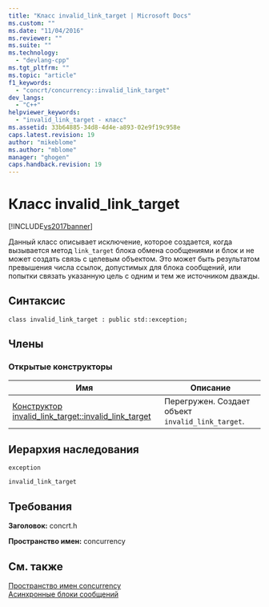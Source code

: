 ```yaml
---
title: "Класс invalid_link_target | Microsoft Docs"
ms.custom: ""
ms.date: "11/04/2016"
ms.reviewer: ""
ms.suite: ""
ms.technology: 
  - "devlang-cpp"
ms.tgt_pltfrm: ""
ms.topic: "article"
f1_keywords: 
  - "concrt/concurrency::invalid_link_target"
dev_langs: 
  - "C++"
helpviewer_keywords: 
  - "invalid_link_target - класс"
ms.assetid: 33b64885-34d8-4d4e-a893-02e9f19c958e
caps.latest.revision: 19
author: "mikeblome"
ms.author: "mblome"
manager: "ghogen"
caps.handback.revision: 19
---
```

# Класс invalid_link_target
[!INCLUDE[vs2017banner](../../../assembler/inline/includes/vs2017banner.md)]

Данный класс описывает исключение, которое создается, когда вызывается метод `link_target` блока обмена сообщениями и блок и не может создать связь с целевым объектом.  Это может быть результатом превышения числа ссылок, допустимых для блока сообщений, или попытки связать указанную цель с одним и тем же источником дважды.  
  
## Синтаксис  
  
```  
class invalid_link_target : public std::exception;  
```  
  
## Члены  
  
### Открытые конструкторы  
  
|Имя|Описание|  
|---------|--------------|  
|[Конструктор invalid\_link\_target::invalid\_link\_target](../Topic/invalid_link_target::invalid_link_target%20Constructor.md)|Перегружен.  Создает объект `invalid_link_target`.|  
  
## Иерархия наследования  
 `exception`  
  
 `invalid_link_target`  
  
## Требования  
 **Заголовок:** concrt.h  
  
 **Пространство имен:** concurrency  
  
## См. также  
 [Пространство имен concurrency](../../../parallel/concrt/reference/concurrency-namespace.md)   
 [Асинхронные блоки сообщений](../../../parallel/concrt/asynchronous-message-blocks.md)